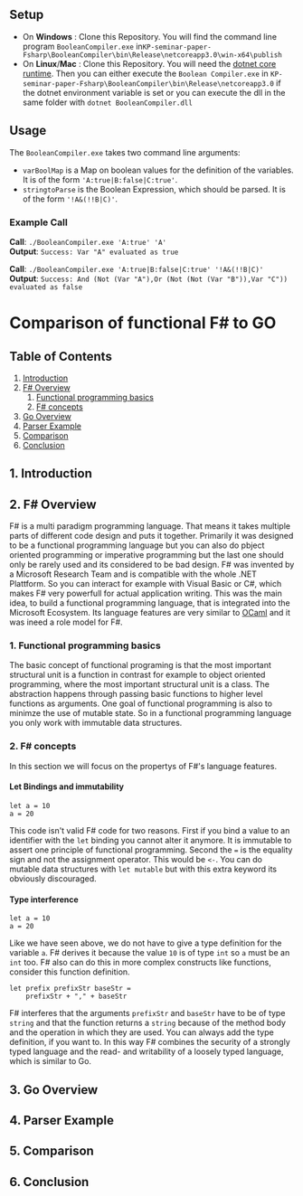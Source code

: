 ## Setup
* On **Windows** : Clone this Repository. You will find the command line program `BooleanCompiler.exe` in`KP-seminar-paper-Fsharp\BooleanCompiler\bin\Release\netcoreapp3.0\win-x64\publish`
* On **Linux**/**Mac** : Clone this Repository. You will need the [dotnet core runtime](https://dotnet.microsoft.com/download). Then you can either execute the `Boolean Compiler.exe` in `KP-seminar-paper-Fsharp\BooleanCompiler\bin\Release\netcoreapp3.0` if the dotnet environment variable is set or you can execute the dll in the same folder with `dotnet BooleanCompiler.dll `

## Usage
The `BooleanCompiler.exe` takes two command line arguments:

- `varBoolMap` is a Map on boolean values for the definition of the variables. It is of the form `'A:true|B:false|C:true'`.
- `stringtoParse` is the Boolean Expression, which should be parsed. It is of the form `'!A&(!!B|C)'`.

### Example Call

**Call**: ```./BooleanCompiler.exe 'A:true' 'A'```  
**Output**: ```Success: Var "A" evaluated as true```

**Call**: ```./BooleanCompiler.exe 'A:true|B:false|C:true' '!A&(!!B|C)'```  
**Output**: ```Success: And (Not (Var "A"),Or (Not (Not (Var "B")),Var "C")) evaluated as false```

# Comparison of functional F# to GO

## Table of Contents
1. [ Introduction](#intro)
2. [ F# Overview ](#FOver)
	1. [Functional programming basics](#fprog)
	2. [F# concepts](#fconc)
3. [ Go Overview ](#GoOver)
3. [ Parser Example ](#ParsEx)
5. [ Comparison ](#Comp)
6. [ Conclusion ](#Conc)

<a name="intro"></a>
## 1. Introduction


<a name="FOver"></a>
## 2. F# Overview

F# is a multi paradigm programming language. That means it takes multiple parts of different code design and puts it together.
Primarily it was designed to be a functional programming language but you can also do pbject oriented programming or imperative programming 
but the last one should only be rarely used and its considered to be bad design. F# was invented by a Microsoft Research Team and is compatible with
the whole .NET Plattform. So you can interact for example with Visual Basic or C#, which makes F# very powerfull for actual application writing. 
This was the main idea, to build a functional programming language, that is integrated into the Microsoft Ecosystem.
Its language features are very similar to [OCaml](https://de.wikipedia.org/wiki/Objective_CAML) and it was ineed a role model for F#. 

<a name="fprog"></a>
### 1. Functional programming basics

The basic concept of functional programing is that the most important structural unit is a function in contrast for example to object oriented programming, where the 
most important structural unit is a class. The abstraction happens through passing basic functions to higher level functions as arguments. 
One goal of functional programming is also to minimze the use of mutable state. So in a functional programming language you only work with immutable data structures.

<a name="fconc"></a>
### 2. F# concepts

In this section we will focus on the propertys of F#'s language features.

#### Let Bindings and immutability

```fhsarp
let a = 10
a = 20
```

This code isn't valid F# code for two reasons. First if you bind a value to an identifier with the `let` binding you cannot 
alter it anymore. It is immutable to assert one principle of functional programming. Second the `=` is the equality sign and not the assignment operator. This would be `<-`. You can do mutable data structures with `let mutable` but with this extra keyword its obviously discouraged.

#### Type interference

```fhsarp
let a = 10
a = 20
```

Like we have seen above, we do not have to give a type definition for the variable `a`. F# derives it because the value `10` is of type `int` so `a` must be an `int` too. F# also can do this in more complex constructs like functions, consider this function definition.

```fhsarp
let prefix prefixStr baseStr =
    prefixStr + "," + baseStr
```

F# interferes that the arguments `prefixStr` and `baseStr` have to be of type `string` and that the function returns a `string` because of the method body and the operation in which they are used. You can always add the type definition, if you want to. In this way F# combines the security of a strongly typed language and the read- and writability of a loosely typed language, which is similar to Go.

<a name="GoOver"></a>
## 3. Go Overview

<a name="ParsEx"></a>
## 4. Parser Example

<a name="Comp"></a>
## 5. Comparison

<a name="Conc"></a>
## 6. Conclusion
